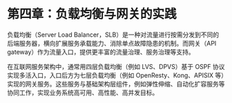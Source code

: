 # 第四章：负载均衡与网关的实践

负载均衡（Server Load Balancer，SLB）是一种对流量进行按需分发到不同的后端服务器，横向扩展服务承载能力、消除单点故障隐患的机制。而网关（API gateway）作为流量入口，提供更丰富的流量治理、服务治理等支持。

在互联网服务架构中，通常用四层负载均衡（例如 LVS、DPVS）基于 OSPF 协议实现多活入口，入口后方为七层负载均衡（例如 OpenResty、Kong、APISIX 等）实现的网关服务。这些服务与基础架构层组件，例如弹性伸缩、自动化扩容服务等协同工作，实现业务系统高可用、高性能、高并发目标。
